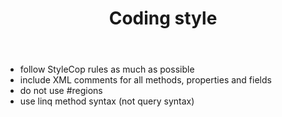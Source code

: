 ﻿---
layout: page
title: Coding style
---

- follow StyleCop rules as much as possible
- include XML comments for all methods, properties and fields
- do not use #regions
- use linq method syntax (not query syntax)